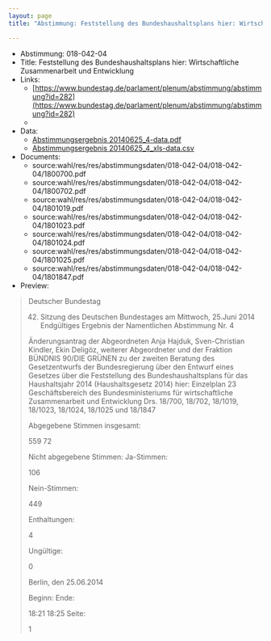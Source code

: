```yaml
---
layout: page
title: "Abstimmung: Feststellung des Bundeshaushaltsplans hier: Wirtschaftliche Zusammenarbeit und Entwicklung"

---
```


* Abstimmung: 018-042-04
* Title: Feststellung des Bundeshaushaltsplans hier: Wirtschaftliche Zusammenarbeit und Entwicklung
* Links: 
    * [https://www.bundestag.de/parlament/plenum/abstimmung/abstimmung?id=282](https://www.bundestag.de/parlament/plenum/abstimmung/abstimmung?id=282)
    * 
* Data: 
    * [Abstimmungsergebnis 20140625_4-data.pdf](/res/abstimmungsliste/20140625_4-data.pdf)
    * [Abstimmungsergebnis 20140625_4_xls-data.csv](/res/abstimmungsliste/analyses/20140625_4_xls-data.csv)
* Documents: 
    * source:wahl/res/res/abstimmungsdaten/018-042-04/018-042-04/1800700.pdf
    * source:wahl/res/res/abstimmungsdaten/018-042-04/018-042-04/1800702.pdf
    * source:wahl/res/res/abstimmungsdaten/018-042-04/018-042-04/1801019.pdf
    * source:wahl/res/res/abstimmungsdaten/018-042-04/018-042-04/1801023.pdf
    * source:wahl/res/res/abstimmungsdaten/018-042-04/018-042-04/1801024.pdf
    * source:wahl/res/res/abstimmungsdaten/018-042-04/018-042-04/1801025.pdf
    * source:wahl/res/res/abstimmungsdaten/018-042-04/018-042-04/1801847.pdf
* Preview: 
> Deutscher Bundestag
> 
> 42. Sitzung des Deutschen Bundestages
> am Mittwoch, 25.Juni 2014
> Endgültiges Ergebnis der Namentlichen Abstimmung Nr. 4
> 
> Änderungsantrag der Abgeordneten Anja Hajduk, Sven-Christian Kindler, Ekin Deligöz,
> weiterer Abgeordneter und der Fraktion BÜNDNIS 90/DIE GRÜNEN
> zu der zweiten Beratung des Gesetzentwurfs der Bundesregierung über den Entwurf eines
> Gesetzes über die Feststellung des Bundeshaushaltsplans für das Haushaltsjahr 2014
> (Haushaltsgesetz 2014)
> hier: Einzelplan 23
> Geschäftsbereich des Bundesministeriums für wirtschaftliche Zusammenarbeit und
> Entwicklung
> Drs. 18/700, 18/702, 18/1019, 18/1023, 18/1024, 18/1025 und 18/1847
> 
> Abgegebene Stimmen insgesamt:
> 
> 559
> 72
> 
> Nicht abgegebene Stimmen:
> Ja-Stimmen:
> 
> 106
> 
> Nein-Stimmen:
> 
> 449
> 
> Enthaltungen:
> 
> 4
> 
> Ungültige:
> 
> 0
> 
> Berlin, den 25.06.2014
> 
> Beginn:
> Ende:
> 
> 18:21
> 18:25
> Seite:
> 
> 1
> 
> 
